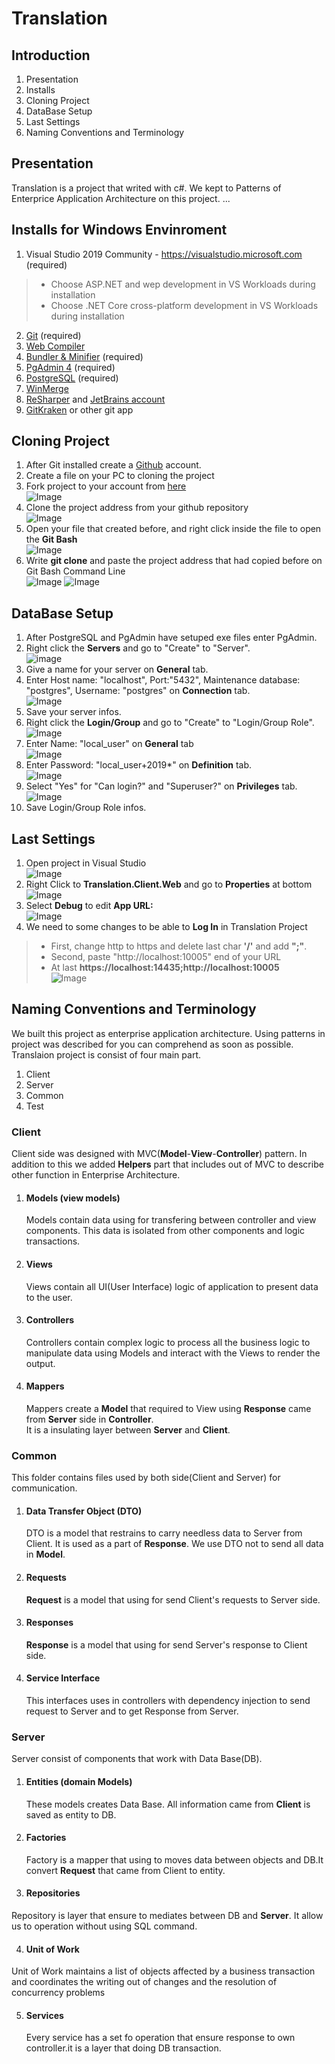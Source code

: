 # Translation
## Introduction
1. Presentation  
2. Installs  
3. Cloning Project  
4. DataBase Setup  
5. Last Settings  
6. Naming Conventions and Terminology
## Presentation
Translation is a project that writed with c#. We kept to Patterns of Enterprice Application Architecture on this project. ...
## Installs for Windows Envinroment
1. Visual Studio  2019 Community - https://visualstudio.microsoft.com (required)
>
>* Choose ASP.NET and wep development in VS Workloads during installation
>* Choose .NET Core cross-platform development in VS Workloads during installation  
>  
2. [Git](https://git-scm.com/downloads) (required)  
3. [Web Compiler](https://marketplace.visualstudio.com/items?itemName=MadsKristensen.WebCompiler)
4. [Bundler & Minifier](https://marketplace.visualstudio.com/items?itemName=MadsKristensen.BundlerMinifier) (required)  
5. [PgAdmin 4](https://www.pgadmin.org/download/pgadmin-4-windows/) (required)
6. [PostgreSQL](https://www.postgresql.org/download/) (required)  
7. [WinMerge](https://winmerge.org/)
8. [ReSharper](https://www.jetbrains.com/resharper/]) and [JetBrains account](https://account.jetbrains.com)
9. [GitKraken](https://www.gitkraken.com) or other git app  
## Cloning Project  
1. After Git installed create a [Github](https://github.com) account.  
2. Create a file on your PC to cloning the project  
3. Fork project to your account from [here](https://github.com/anatolia/translation)  
![Image](Doc/Installation/git_pictures/1_git.png)
4. Clone the project address from your github repository  
![Image](Doc/Installation/git_pictures/2_git.png)
5. Open your file that created before, and right click inside the file to open the **Git Bash**  
![Image](Doc/Installation/git_pictures/3_git.png)
6. Write **git clone** and paste the project address that had copied before on Git Bash Command Line  
![Image](Doc/Installation/git_pictures/4_git.png)
![Image](Doc/Installation/git_pictures/5_git.png)
## DataBase Setup  
1. After PostgreSQL and PgAdmin have setuped exe files enter PgAdmin.  
2. Right click the **Servers** and go to "Create" to "Server".  
![image](Doc/Installation/db_pictures/first-pgAdmin4.png  "")
3. Give a name for your server on **General** tab.
4. Enter Host name: "localhost", Port:"5432", Maintenance database: "postgres", Username: "postgres" on **Connection** tab.  
![Image](Doc/Installation/db_pictures/second-pgAdmin4.png)
5. Save your server infos.
6. Right click the **Login/Group** and go to "Create" to "Login/Group Role".  
![Image](Doc/Installation/db_pictures/fourth-pgAdmin4.png)
7. Enter Name: "local_user" on **General** tab  
![Image](Doc/Installation/db_pictures/fifth-pgAdmin4.png)
8. Enter Password: "local_user+2019*" on **Definition** tab.  
![Image](Doc/Installation/db_pictures/sixthPgAdmin4.png)
9. Select "Yes" for "Can login?" and "Superuser?" on **Privileges** tab.  
![Image](Doc/Installation/db_pictures/seventh-pgAdmin4.png)
10. Save Login/Group Role infos. 
## Last Settings
1. Open project in Visual Studio  
![Image](Doc/Installation/set_picture/1_set.png)  
2. Right Click to **Translation.Client.Web** and go to **Properties** at bottom  
![Image](Doc/Installation/set_picture/2_set.png)  
3. Select **Debug** to edit **App URL:**  
![Image](Doc/Installation/set_picture/3_set.png)  
4. We need to some changes to be able to **Log In** in Translation Project
>* First, change http to https and delete last char **'/'** and  add **";"**.  
>* Second, paste "http://localhost:10005" end of your URL
>* At last **https://localhost:14435;http://localhost:10005**  
![Image](Doc/Installation/set_picture/3_set.png)  
## Naming Conventions and Terminology  
We built this project as enterprise application architecture. 
Using patterns in project was described for you can comprehend as soon as possible. 
Translaion project is consist of four main part.  
1. Client
2. Server 
3. Common
4. Test

### Client  
Client side was designed with MVC(**Model**-**View**-**Controller**) pattern. 
In addition to this  we added **Helpers** part that includes out of MVC to describe other function in Enterprise Architecture.  
  
1. #### Models (view models)  
   Models contain data using for transfering between controller and view components. 
   This data is isolated from other components and logic transactions.
   
2. #### Views  
   Views contain all UI(User Interface) logic of application to present data to the user.  

3. #### Controllers  
   Controllers contain complex logic to process all the business logic 
   to manipulate data using Models and interact with the Views to render the output.   

4. #### Mappers  
   Mappers create a **Model** that required to View using **Response** came from **Server** side in **Controller**.  
   It is a insulating layer between **Server** and **Client**.  

### Common  
This folder contains files used by both side(Client and Server) for communication.  

1. #### Data Transfer Object (DTO)  
   DTO is a model that restrains to carry needless data to Server from Client. It is used as a part of **Response**.
   We use DTO not to send all data in **Model**.
   
2. #### Requests  
   **Request** is a model that using for send Client's requests to Server side.

3. #### Responses  
   **Response** is a model that using for send Server's response to Client side.  
   
4. #### Service Interface  
   This interfaces uses in controllers with dependency injection to send request to Server and to get Response from Server.  
   
### Server  
Server consist of components that work with Data Base(DB).   

1. #### Entities (domain Models)  
    These models creates Data Base. All information came from **Client** is saved as entity to DB.  
    
2. #### Factories  
   Factory is a mapper that using to moves data between objects and DB.It convert **Request** that came from Client to entity.  
   
3.  #### Repositories  
   Repository is layer that ensure to mediates between DB and **Server**. It allow us to operation without using SQL command.  

4.  #### Unit of Work  
   Unit of Work maintains a list of objects affected by a business transaction and coordinates the writing out of changes and the resolution of concurrency problems  
  
5. #### Services  
   Every service has a set fo operation that ensure response  to own controller.it is a layer that doing DB transaction.





























 
